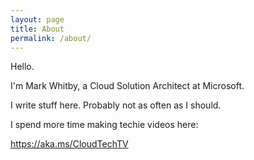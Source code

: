 ```yaml
---
layout: page
title: About
permalink: /about/
---
```


Hello.

I'm Mark Whitby, a Cloud Solution Architect at Microsoft.

I write stuff here. Probably not as often as I should.

I spend more time making techie videos here:

https://aka.ms/CloudTechTV

